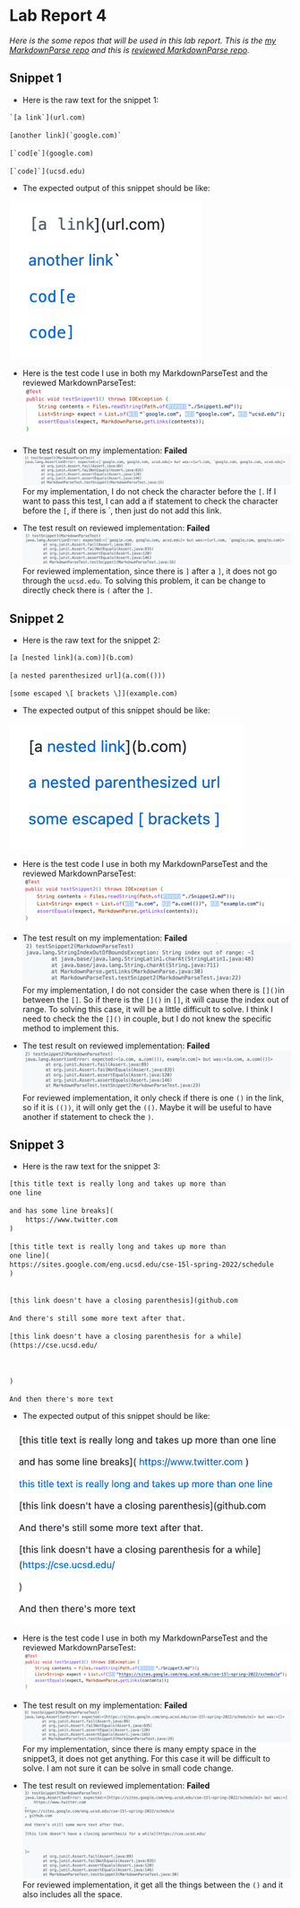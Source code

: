 # Lab Report 4

*Here is the some repos that will be used in this lab report. This is the [my MarkdownParse repo](https://github.com/Meng-zmy/markdown-parser-new.git) and this is [reviewed MarkdownParse repo](https://github.com/ima-quack/markdown-parser.git).*

## Snippet 1

- Here is the raw text for the snippet 1:

```
`[a link`](url.com)

[another link](`google.com)`

[`cod[e`](google.com)

[`code]`](ucsd.edu)
```

- The expected output of this snippet should be like: 

![image](snip1.png)

- Here is the test code I use in both my MarkdownParseTest and the reviewed MarkdownParseTest:
![image](test1.png)

- The test result on my implementation: **Failed**
![image](myfail1.png)
For my implementation, I do not check the character before the `[`. If I want to pass this test, I can add a if statement to check the character before the `[`, if there is `, then just do not add this link.

- The test result on reviewed implementation: **Failed**
![iamge](otherfail1.png)
For reviewed implementation, since there is `]` after a `]`, it does not go through the `ucsd.edu`. To solving this problem, it can be change to directly check there is `(` after the `]`.


## Snippet 2

- Here is the raw text for the snippet 2:

```
[a [nested link](a.com)](b.com)

[a nested parenthesized url](a.com(()))

[some escaped \[ brackets \]](example.com)
```

- The expected output of this snippet should be like:

![image](snip2.png)

- Here is the test code I use in both my MarkdownParseTest and the reviewed MarkdownParseTest:
![image](test2.png)

- The test result on my implementation: **Failed**
![image](myfail2.png)
For my implementation, I do not consider the case when there is `[]()`in between the `[]`. So if there is the `[]()` in `[]`, it will cause the index out of range. To solving this case, it will be a little difficult to solve. I think I need to check the the `[]()` in couple, but I do not knew the specific method to implement this.

- The test result on reviewed implementation: **Failed**
![iamge](otherfail2.png)
For reviewed implementation, it only check if there is one `()` in the link, so if it is `(())`, it will only get the `(()`. Maybe it will be useful to have another if statement to check the `)`.


## Snippet 3

- Here is the raw text for the snippet 3:

```
[this title text is really long and takes up more than 
one line

and has some line breaks](
    https://www.twitter.com
)

[this title text is really long and takes up more than 
one line](
https://sites.google.com/eng.ucsd.edu/cse-15l-spring-2022/schedule
)


[this link doesn't have a closing parenthesis](github.com

And there's still some more text after that.

[this link doesn't have a closing parenthesis for a while](https://cse.ucsd.edu/



)

And then there's more text
```

- The expected output of this snippet should be like:

![image](snip3.png)

- Here is the test code I use in both my MarkdownParseTest and the reviewed MarkdownParseTest:
![image](test3.png)

- The test result on my implementation: **Failed**
![image](myfail3.png)
For my implementation, since there is many empty space in the snippet3, it does not get anything. For this case it will be difficult to solve. I am not sure it can be solve in small code change.

- The test result on reviewed implementation: **Failed**
![iamge](otherfail3.png)
For reviewed implementation, it get all the things between the `()` and it also includes all the space.